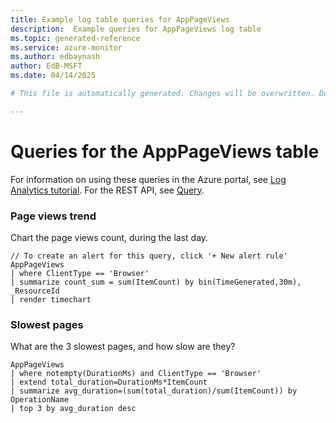 ```yaml
---
title: Example log table queries for AppPageViews
description:  Example queries for AppPageViews log table
ms.topic: generated-reference
ms.service: azure-monitor
ms.author: edbaynash
author: EdB-MSFT
ms.date: 04/14/2025

# This file is automatically generated. Changes will be overwritten. Do not change this file directly. 

---
```


# Queries for the AppPageViews table

For information on using these queries in the Azure portal, see [Log Analytics tutorial](/azure/azure-monitor/logs/log-analytics-tutorial). For the REST API, see [Query](/rest/api/loganalytics/query).


### Page views trend  


Chart the page views count, during the last day.  

```query
// To create an alert for this query, click '+ New alert rule'
AppPageViews
| where ClientType == 'Browser'
| summarize count_sum = sum(ItemCount) by bin(TimeGenerated,30m), _ResourceId
| render timechart
```



### Slowest pages  


What are the 3 slowest pages, and how slow are they?  

```query
AppPageViews
| where notempty(DurationMs) and ClientType == 'Browser'
| extend total_duration=DurationMs*ItemCount
| summarize avg_duration=(sum(total_duration)/sum(ItemCount)) by OperationName
| top 3 by avg_duration desc
```

